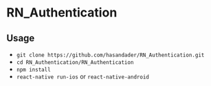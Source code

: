 # RN_Authentication
## Usage
* ``` git clone https://github.com/hasandader/RN_Authentication.git ```
* ``` cd RN_Authentication/RN_Authentication ```
* ``` npm install ```
*  ``` react-native run-ios ``` or ``` react-native-android ```

